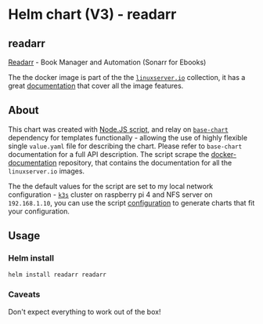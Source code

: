 # Helm chart (V3) - readarr

## readarr

[Readarr](https://github.com/Readarr/Readarr) - Book Manager and Automation (Sonarr for Ebooks)

The the docker image is part of the the [`linuxserver.io`](https://www.linuxserver.io/) collection, it has a great [documentation](https://github.com/linuxserver/docker-readarr) that cover all the image features.

## About

This chart was created with [Node.JS script](https://noygal.github.io/helm//scripts/nodejs), and relay on [`base-chart`](https://noygal.github.io/helm//base-chart) dependency for templates functionally - allowing the use of highly flexible single `value.yaml` file for describing the chart. Please refer to `base-chart` documentation for a full API description. The script scrape the [docker-documentation](https://github.com/linuxserver/docker-documentation) repository, that contains the documentation for all the `linuxserver.io` images.

The the default values for the script are set to my local network configuration - [`k3s`](https://k3s.io/) cluster on raspberry pi 4 and NFS server on `192.168.1.10`, you can use the script [configuration](https://noygal.github.io/helm//scripts/nodejs/config.js) to generate charts that fit your configuration.


## Usage

### Helm install

```bash
helm install readarr readarr
```

### Caveats

Don't expect everything to work out of the box!

